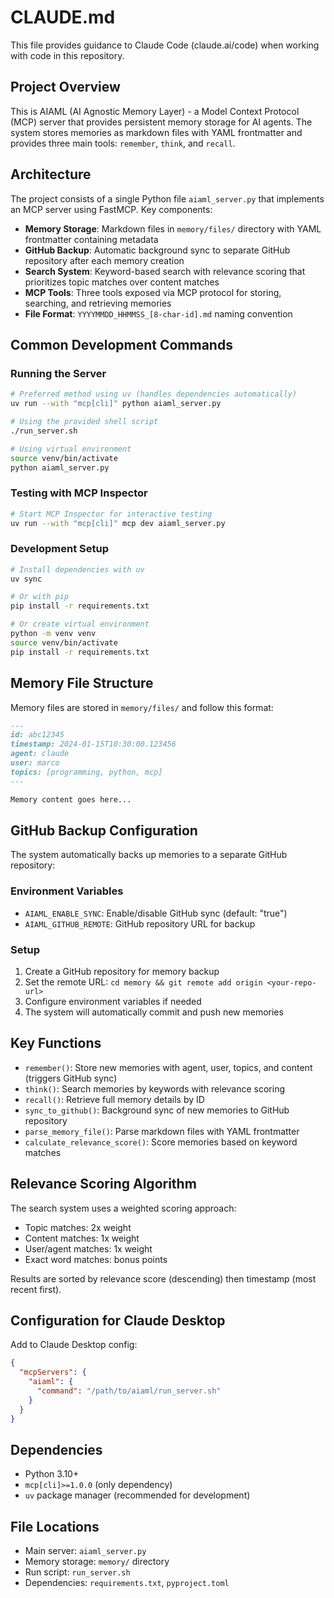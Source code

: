 # CLAUDE.md

This file provides guidance to Claude Code (claude.ai/code) when working with code in this repository.

## Project Overview

This is AIAML (AI Agnostic Memory Layer) - a Model Context Protocol (MCP) server that provides persistent memory storage for AI agents. The system stores memories as markdown files with YAML frontmatter and provides three main tools: `remember`, `think`, and `recall`.

## Architecture

The project consists of a single Python file `aiaml_server.py` that implements an MCP server using FastMCP. Key components:

- **Memory Storage**: Markdown files in `memory/files/` directory with YAML frontmatter containing metadata
- **GitHub Backup**: Automatic background sync to separate GitHub repository after each memory creation
- **Search System**: Keyword-based search with relevance scoring that prioritizes topic matches over content matches
- **MCP Tools**: Three tools exposed via MCP protocol for storing, searching, and retrieving memories
- **File Format**: `YYYYMMDD_HHMMSS_[8-char-id].md` naming convention

## Common Development Commands

### Running the Server
```bash
# Preferred method using uv (handles dependencies automatically)
uv run --with "mcp[cli]" python aiaml_server.py

# Using the provided shell script
./run_server.sh

# Using virtual environment
source venv/bin/activate
python aiaml_server.py
```

### Testing with MCP Inspector
```bash
# Start MCP Inspector for interactive testing
uv run --with "mcp[cli]" mcp dev aiaml_server.py
```

### Development Setup
```bash
# Install dependencies with uv
uv sync

# Or with pip
pip install -r requirements.txt

# Or create virtual environment
python -m venv venv
source venv/bin/activate
pip install -r requirements.txt
```

## Memory File Structure

Memory files are stored in `memory/files/` and follow this format:
```markdown
---
id: abc12345
timestamp: 2024-01-15T10:30:00.123456
agent: claude
user: marco
topics: [programming, python, mcp]
---

Memory content goes here...
```

## GitHub Backup Configuration

The system automatically backs up memories to a separate GitHub repository:

### Environment Variables
- `AIAML_ENABLE_SYNC`: Enable/disable GitHub sync (default: "true")
- `AIAML_GITHUB_REMOTE`: GitHub repository URL for backup

### Setup
1. Create a GitHub repository for memory backup
2. Set the remote URL: `cd memory && git remote add origin <your-repo-url>`
3. Configure environment variables if needed
4. The system will automatically commit and push new memories

## Key Functions

- `remember()`: Store new memories with agent, user, topics, and content (triggers GitHub sync)
- `think()`: Search memories by keywords with relevance scoring
- `recall()`: Retrieve full memory details by ID
- `sync_to_github()`: Background sync of new memories to GitHub repository
- `parse_memory_file()`: Parse markdown files with YAML frontmatter
- `calculate_relevance_score()`: Score memories based on keyword matches

## Relevance Scoring Algorithm

The search system uses a weighted scoring approach:
- Topic matches: 2x weight
- Content matches: 1x weight
- User/agent matches: 1x weight
- Exact word matches: bonus points

Results are sorted by relevance score (descending) then timestamp (most recent first).

## Configuration for Claude Desktop

Add to Claude Desktop config:
```json
{
  "mcpServers": {
    "aiaml": {
      "command": "/path/to/aiaml/run_server.sh"
    }
  }
}
```

## Dependencies

- Python 3.10+
- `mcp[cli]>=1.0.0` (only dependency)
- `uv` package manager (recommended for development)

## File Locations

- Main server: `aiaml_server.py`
- Memory storage: `memory/` directory
- Run script: `run_server.sh`
- Dependencies: `requirements.txt`, `pyproject.toml`